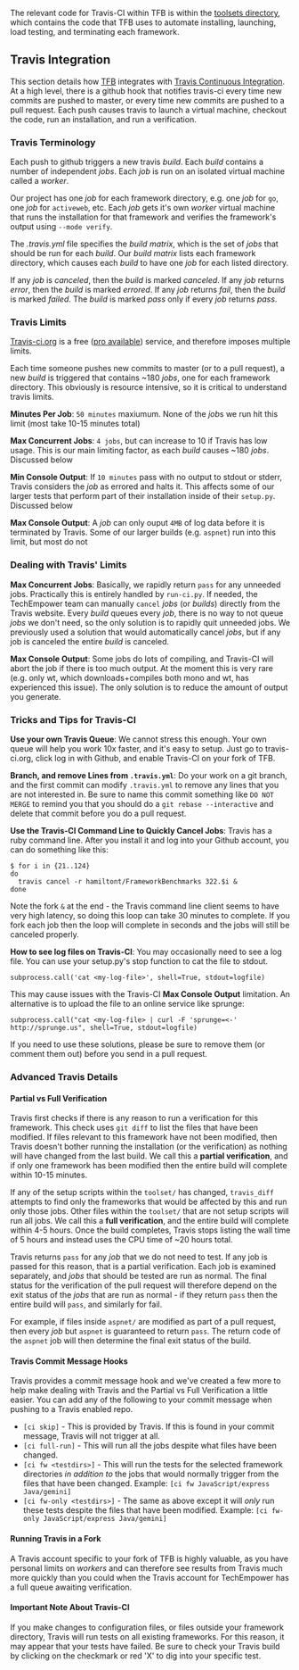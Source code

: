 The relevant code for Travis-CI within TFB is within the [toolsets directory](https://github.com/TechEmpower/FrameworkBenchmarks/tree/master/toolset), which contains the code that TFB uses to automate installing, launching, load testing, and terminating each framework.

## Travis Integration

This section details how [TFB](https://github.com/TechEmpower/FrameworkBenchmarks) integrates with [Travis Continuous Integration](https://travis-ci.org/TechEmpower/FrameworkBenchmarks). At a high level, there is a github hook that notifies travis-ci every time new commits are pushed to master, or every time new commits are pushed to a pull request. Each push causes travis to launch a virtual machine, checkout the code, run an installation, and run a verification.

### Travis Terminology

Each push to github triggers a new travis *build*. Each *build* contains a number of independent *jobs*. Each *job* is run on an isolated virtual machine called a *worker*. 

Our project has one *job* for each framework directory, e.g. one *job* for `go`, one *job* for `activeweb`, etc. Each *job* gets it's own *worker* virtual machine that runs the installation for that framework and verifies the framework's output using `--mode verify`. 

The *.travis.yml* file specifies the *build matrix*, which is the set of *jobs* that should be run for each *build*. Our *build matrix* lists each framework directory, which causes each *build* to have one *job* for each listed directory. 

If any *job* is *canceled*, then the *build* is marked *canceled*.
If any *job* returns *error*, then the *build* is marked *errored*.
If any *job* returns *fail*, then the *build* is marked *failed*.
The *build* is marked *pass* only if every *job* returns *pass*. 

### Travis Limits

[Travis-ci.org](https://travis-ci.org/) is a free ([pro available](https://travis-ci.com/)) service, and therefore imposes multiple limits. 

Each time someone pushes new commits to master (or to a pull request), a new *build* is triggered that contains ~180 *jobs*, one for each framework directory. This obviously is resource intensive, so it is critical to understand travis limits. 

**Minutes Per Job**: `50 minutes` maxiumum. None of the *job*s we run hit this limit (most take 10-15 minutes total)

**Max Concurrent Jobs**: `4 jobs`, but can increase to 10 if Travis has low usage. This is our main limiting factor, as each *build* causes ~180 *jobs*. Discussed below

**Min Console Output**: If `10 minutes` pass with no output to stdout or stderr, Travis considers the *job* as errored and halts it. This affects some of our larger tests that perform part of their installation inside of their `setup.py`. Discussed below

**Max Console Output**: A *job* can only ouput `4MB` of log data before it is terminated by Travis. Some of our larger builds (e.g. `aspnet`) run into this limit, but most do not

### Dealing with Travis' Limits

**Max Concurrent Jobs**: Basically, we rapidly return `pass` for any unneeded jobs. Practically this is entirely handled by `run-ci.py`. If needed, the TechEmpower team can manually `cancel` *jobs* (or *builds*) directly from the Travis website. Every *build* queues every *job*, there is no way to not queue *jobs* we don't need, so the only solution is to rapidly quit unneeded jobs. We previously used a solution that would automatically cancel *jobs*, but if any job is canceled the entire *build* is canceled. 

**Max Console Output**: Some jobs do lots of compiling, and Travis-CI will abort the job if there is too much output. At the moment this is very rare (e.g. only wt, which downloads+compiles both mono and wt, has experienced this issue). The only solution is to reduce the amount of output you generate. 

### Tricks and Tips for Travis-CI

**Use your own Travis Queue**: We cannot stress this enough. Your own queue will help you work 10x faster, and it's easy to setup. Just go to travis-ci.org, click log in with Github, and enable Travis-CI on your fork of TFB. 

**Branch, and remove Lines from `.travis.yml`**: Do your work on a git branch, and the first commit can modify `.travis.yml` to remove any lines that you are not interested in. Be sure to name this commit something like `DO NOT MERGE` to remind you that you should do a `git rebase --interactive` and delete that commit before you do a pull request. 

**Use the Travis-CI Command Line to Quickly Cancel Jobs**: Travis has a ruby command line. After you install it and log into your Github account, you can do something like this: 

    $ for i in {21..124}
    do
      travis cancel -r hamiltont/FrameworkBenchmarks 322.$i &
    done

Note the fork `&` at the end - the Travis command line client seems to have very high latency, so doing this loop can take 30 minutes to complete. If you fork each job then the loop will complete in seconds and the jobs will still be canceled properly. 

**How to see log files on Travis-CI**: You may occasionally need to see a log file. You can use your setup.py's stop function to cat the file to stdout. 
    
    subprocess.call('cat <my-log-file>', shell=True, stdout=logfile)

This may cause issues with the Travis-CI **Max Console Output** limitation. An alternative is to upload the file to an online service like sprunge: 

    subprocess.call("cat <my-log-file> | curl -F 'sprunge=<-' http://sprunge.us", shell=True, stdout=logfile)

If you need to use these solutions, please be sure to remove them (or comment them out) before you send in a pull request.

### Advanced Travis Details

#### Partial vs Full Verification

Travis first checks if there is any reason to run a verification for this framework. This check uses `git diff` to list the files that have been modified. If files relevant to this framework have not been modified, then Travis doesn't bother running the installation (or the verification) as nothing will have changed from the last build. We call this a **partial verification**, and if only one framework has been modified then the entire build will complete within 10-15 minutes. 

If any of the setup scripts within the `toolset/` has changed, `travis_diff` attempts to find only the frameworks that would be affected by this and run only those jobs. Other files within the `toolset/` that are not setup scripts will run all jobs. We call this a **full verification**, and the entire build will complete within 4-5 hours. Once the build completes, Travis stops listing the wall time of 5 hours and instead uses the CPU time of ~20 hours total. 

Travis returns `pass` for any *job* that we do not need to test. If any job is passed for this reason, that is a partial verification. Each job is examined separately, and *jobs* that should be tested are run as normal. The final status for the verification of the pull request will therefore depend on the exit status of the *jobs* that are run as normal - if they return `pass` then the entire build will `pass`, and similarly for fail. 

For example, if files inside `aspnet/` are modified as part of a pull request, then every *job* but `aspnet` is guaranteed to return `pass`. The return code of the `aspnet` job will then determine the final exit status of the build. 

#### Travis Commit Message Hooks

Travis provides a commit message hook and we've created a few more to help make dealing with Travis and the Partial vs Full Verification a little easier. You can add any of the following to your commit message when pushing to a Travis enabled repo.

* `[ci skip]` - This is provided by Travis. If this is found in your commit message, Travis will not trigger at all.
* `[ci full-run]` - This will run all the jobs despite what files have been changed.
* `[ci fw <testdirs>]` - This will run the tests for the selected framework directories *in addition to* the jobs that would normally trigger from the files that have been changed. Example: `[ci fw JavaScript/express Java/gemini]`
* `[ci fw-only <testdirs>]` - The same as above except it will *only* run these tests despite the files that have been modified. Example: `[ci fw-only JavaScript/express Java/gemini]`

#### Running Travis in a Fork

A Travis account specific to your fork of TFB is highly valuable, as you have personal limits on *workers* and can therefore see results from Travis much more quickly than you could when the Travis account for TechEmpower has a full queue awaiting verification. 

#### Important Note About Travis-CI

If you make changes to configuration files, or files outside your framework directory, Travis will run tests on all existing frameworks. For this reason, it may appear that your tests have failed. Be sure to check your Travis build by clicking on the checkmark or red 'X' to dig into your specific test.

